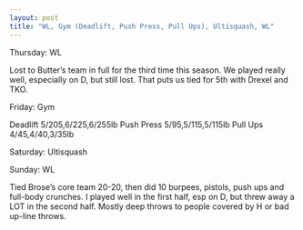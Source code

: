 ```yaml
---
layout: post
title: "WL, Gym (Deadlift, Push Press, Pull Ups), Ultisquash, WL"
---
```


Thursday: WL

Lost to Butter&rsquo;s team in full for the third time this season. We played
really well, especially on D, but still lost. That puts us tied for 5th
with Drexel and TKO.

Friday: Gym

Deadlift 5/205,6/225,6/255lb
Push Press 5/95,5/115,5/115lb
Pull Ups 4/45,4/40,3/35lb

Saturday: Ultisquash

Sunday: WL

Tied Brose&rsquo;s core team 20-20, then did 10 burpees, pistols, push ups and
full-body crunches. I played well in the first half, esp on D, but threw
away a LOT in the second half. Mostly deep throws to people covered by H or
bad up-line throws.

